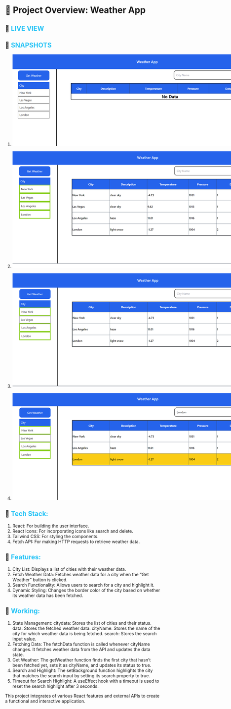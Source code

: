 # 📌 Project Overview: Weather App

## 📌<span style="color:#29c4f6"> LIVE VIEW


## 📌 <span style="color:#29c4f6">SNAPSHOTS

<div style="width:900px ;">

1.  ![Screenshot 1](<./src/assets/ss1.png>)
</div>

<div style="width:900px ;">

2.  ![Screenshot 2](<./src/assets/ss2.png>)
</div>

<div style="width:900px ;">

3.  ![Screenshot 3](<./src/assets/ss3.png>)
</div>

<div style="width:900px ;">

4.  ![Screenshot 4](<./src/assets/ss4.png>)
</div>



## 📌<span style="color:#29c4f6"> Tech Stack:
 1. React: For building the user interface.
 2. React Icons: For incorporating icons like search and delete.
 3. Tailwind CSS: For styling the components.
 4. Fetch API: For making HTTP requests to retrieve weather data.

## 📌<span style="color:#29c4f6"> Features:
1. City List: Displays a list of cities with their weather data.
2. Fetch Weather Data: Fetches weather data for a city when the “Get Weather” button is clicked.
3. Search Functionality: Allows users to search for a city and highlight it.
4. Dynamic Styling: Changes the border color of the city based on whether its weather data has been fetched.
   

## 📌<span style="color:#29c4f6"> Working:
1. State Management:
citydata: Stores the list of cities and their status.
data: Stores the fetched weather data.
cityName: Stores the name of the city for which weather data is being fetched.
search: Stores the search input value.
2. Fetching Data:
The fetchData function is called whenever cityName changes. It fetches weather data from the API and updates the data state.
3. Get Weather:
The getWeather function finds the first city that hasn’t been fetched yet, sets it as cityName, and updates its status to true.
4. Search and Highlight:
The setBackground function highlights the city that matches the search input by setting its search property to true.
5. Timeout for Search Highlight:
A useEffect hook with a timeout is used to reset the search highlight after 3 seconds.

This project integrates of various React features and external APIs to create a functional and interactive application.